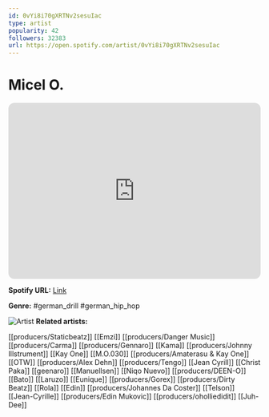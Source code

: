 ```yaml
---
id: 0vYi8i70gXRTNv2sesuIac
type: artist
popularity: 42
followers: 32383
url: https://open.spotify.com/artist/0vYi8i70gXRTNv2sesuIac
---
```

# Micel O.

<iframe style="border-radius:12px" src="https://open.spotify.com/embed/artist/0vYi8i70gXRTNv2sesuIac" width="100%" height="352" frameBorder="0" allowfullscreen="" allow="autoplay; clipboard-write; encrypted-media; fullscreen; picture-in-picture" loading="lazy"></iframe>

**Spotify URL:** [Link](https://open.spotify.com/artist/0vYi8i70gXRTNv2sesuIac)

**Genre:**  #german_drill #german_hip_hop

![Artist](https://i.scdn.co/image/ab6761610000e5eb00e97512c6ae7283e0cb989a)
**Related artists:**

[[producers/Staticbeatz]]
[[Emzi]]
[[producers/Danger Music]]
[[producers/Carma]]
[[producers/Gennaro]]
[[Kama]]
[[producers/Johnny Illstrument]]
[[Kay One]]
[[M.O.030]]
[[producers/Amaterasu & Kay One]]
[[OTW]]
[[producers/Alex Dehn]]
[[producers/Tengo]]
[[Jean Cyrill]]
[[Christ Paka]]
[[geenaro]]
[[Manuellsen]]
[[Niqo Nuevo]]
[[producers/DEEN-O]]
[[Bato]]
[[Laruzo]]
[[Eunique]]
[[producers/Gorex]]
[[producers/Dirty Beatz]]
[[Rola]]
[[Edin]]
[[producers/Johannes Da Coster]]
[[Telson]]
[[Jean-Cyrille]]
[[producers/Edin Mukovic]]
[[producers/oholliedidit]]
[[Juh-Dee]]

